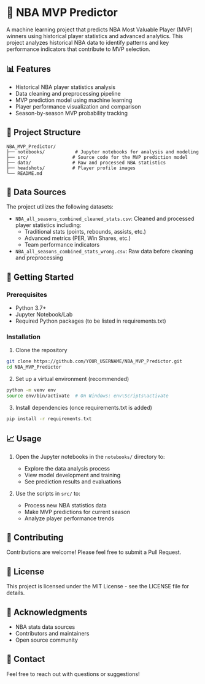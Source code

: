 # 🏀 NBA MVP Predictor

A machine learning project that predicts NBA Most Valuable Player (MVP) winners using historical player statistics and advanced analytics. This project analyzes historical NBA data to identify patterns and key performance indicators that contribute to MVP selection.

## 📊 Features

- Historical NBA player statistics analysis
- Data cleaning and preprocessing pipeline
- MVP prediction model using machine learning
- Player performance visualization and comparison
- Season-by-season MVP probability tracking

## 📁 Project Structure

```
NBA_MVP_Predictor/
├── notebooks/           # Jupyter notebooks for analysis and modeling
├── src/                # Source code for the MVP prediction model
├── data/               # Raw and processed NBA statistics
├── headshots/          # Player profile images
└── README.md
```

## 🔢 Data Sources

The project utilizes the following datasets:
- `NBA_all_seasons_combined_cleaned_stats.csv`: Cleaned and processed player statistics including:
  - Traditional stats (points, rebounds, assists, etc.)
  - Advanced metrics (PER, Win Shares, etc.)
  - Team performance indicators
- `NBA_all_seasons_combined_stats_wrong.csv`: Raw data before cleaning and preprocessing

## 🚀 Getting Started

### Prerequisites

- Python 3.7+
- Jupyter Notebook/Lab
- Required Python packages (to be listed in requirements.txt)

### Installation

1. Clone the repository
```bash
git clone https://github.com/YOUR_USERNAME/NBA_MVP_Predictor.git
cd NBA_MVP_Predictor
```

2. Set up a virtual environment (recommended)
```bash
python -m venv env
source env/bin/activate  # On Windows: env\Scripts\activate
```

3. Install dependencies (once requirements.txt is added)
```bash
pip install -r requirements.txt
```

## 📈 Usage

1. Open the Jupyter notebooks in the `notebooks/` directory to:
   - Explore the data analysis process
   - View model development and training
   - See prediction results and evaluations

2. Use the scripts in `src/` to:
   - Process new NBA statistics data
   - Make MVP predictions for current season
   - Analyze player performance trends

## 🤝 Contributing

Contributions are welcome! Please feel free to submit a Pull Request.

## 📝 License

This project is licensed under the MIT License - see the LICENSE file for details.

## 🙏 Acknowledgments

- NBA stats data sources
- Contributors and maintainers
- Open source community

## 📧 Contact

Feel free to reach out with questions or suggestions!
